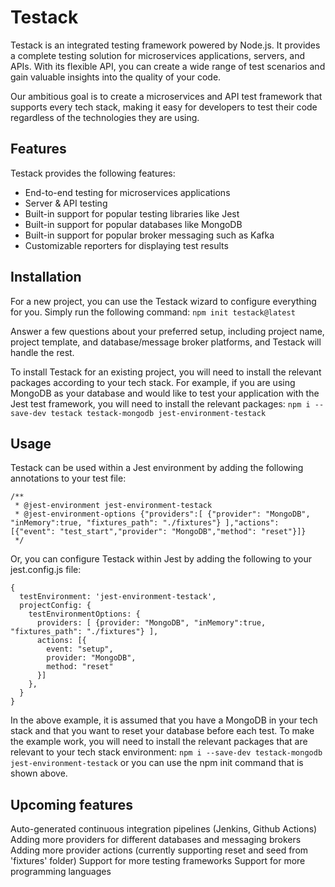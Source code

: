 # Testack
Testack is an integrated testing framework powered by Node.js. It provides a complete testing solution for microservices applications, servers, and APIs. With its flexible API, you can create a wide range of test scenarios and gain valuable insights into the quality of your code.

Our ambitious goal is to create a microservices and API test framework that supports every tech stack, making it easy for developers to test their code regardless of the technologies they are using.


## Features
Testack provides the following features:

* End-to-end testing for microservices applications
* Server & API testing
* Built-in support for popular testing libraries like Jest
* Built-in support for popular databases like MongoDB
* Built-in support for popular broker messaging such as Kafka
* Customizable reporters for displaying test results


## Installation
For a new project, you can use the Testack wizard to configure everything for you. Simply run the following command:
`npm init testack@latest`

Answer a few questions about your preferred setup, including project name, project template, and database/message broker platforms, and Testack will handle the rest.

To install Testack for an existing project, you will need to install the relevant packages according to your tech stack.
For example, if you are using MongoDB as your database and would like to test your application with the Jest test framework, you will need to install the relevant packages:
`npm i --save-dev testack testack-mongodb jest-environment-testack`


## Usage
Testack can be used within a Jest environment by adding the following annotations to your test file:
```
/**
 * @jest-environment jest-environment-testack
 * @jest-environment-options {"providers":[ {"provider": "MongoDB", "inMemory":true, "fixtures_path": "./fixtures"} ],"actions": [{"event": "test_start","provider": "MongoDB","method": "reset"}]}
 */
```

Or, you can configure Testack within Jest by adding the following to your jest.config.js file:
```
{
  testEnvironment: 'jest-environment-testack',
  projectConfig: {
    testEnvironmentOptions: {
      providers: [ {provider: "MongoDB", "inMemory":true, "fixtures_path": "./fixtures"} ],
      actions: [{
        event: "setup",
        provider: "MongoDB",
        method: "reset"
      }]
    },
  }
}

```
In the above example, it is assumed that you have a MongoDB in your tech stack and that you want to reset your database before each test. To make the example work, you will need to install the relevant packages that are relevant to your tech stack environment: `npm i --save-dev testack-mongodb jest-environment-testack` or you can use the npm init command that is shown above.

## Upcoming features
Auto-generated continuous integration pipelines (Jenkins, Github Actions)
Adding more providers for different databases and messaging brokers
Adding more provider actions (currently supporting reset and seed from 'fixtures' folder)
Support for more testing frameworks
Support for more programming languages

